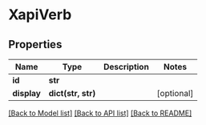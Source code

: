 # XapiVerb

## Properties
Name | Type | Description | Notes
------------ | ------------- | ------------- | -------------
**id** | **str** |  | 
**display** | **dict(str, str)** |  | [optional] 

[[Back to Model list]](../README.md#documentation-for-models) [[Back to API list]](../README.md#documentation-for-api-endpoints) [[Back to README]](../README.md)

